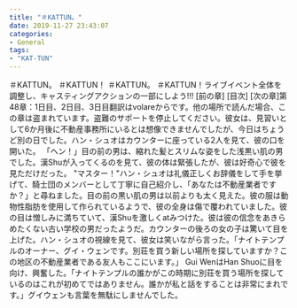 ```yaml
---
title: "‪＃‪KAT‪TUN‬。"
date: 2019-11-27 23:43:07
categories:
- General
tags:
- "KAT-TUN"
---
```


‪＃‪KAT‪TUN‬。 ‪＃‪KAT‪TUN‬！ ‪＃‪KAT‪TUN‬‬。 ‪＃‪KAT‪TUN‬！ライブイベント全体を調整し、キャスティングアクションの一部にしよう!!! [前の章] [目次] [次の章]第48章：1日目、2日目、3日目翻訳はvolareからです。他の場所で読んだ場合、この章は盗まれています。盗難のサポートを停止してください。彼女は、見習いとして6か月後に不動産事務所にいるとは想像できませんでしたが、今日はちょうど別の日でした。ハン・シュオはカウンターに座っている2人を見て、彼の口を開いた。 「ヘン！」目の前の男は、縮れた髪とスリムな姿をした浅黒い肌の男でした。漢Shuが入ってくるのを見て、彼の体は緊張したが、彼は好奇心で彼を見ただけだった。 &quot;マスター！&quot;ハン・シュオは礼儀正しくお辞儀をして手を挙げて、騎士団のメンバーとして丁寧に自己紹介し、「あなたは不動産業者ですか？」と尋ねました。目の前の黒い肌の男は以前よりも太く見えた。彼の服は動物性脂肪を使用して作られているようで、彼の全身は傷で覆われていました。彼の目は憎しみに満ちていて、漢Shuを激しくatみつけた。彼は彼の信念をあきらめたくない古い学校の男だったようだ。カウンターの後ろの女の子は驚いて目を上げた。ハン・シュオの視線を見て、彼女は笑いながら言った。「ナイトテンプルのオーナー、グイ・ウェンです。別荘を買う新しい場所を探していますか？この地区の不動産業者である友人もここにいます。」 Gui WenはHan Shuoに目を向け、興奮した。「ナイトテンプルの誰かがこの時期に別荘を買う場所を探しているのはこれが初めてではありません。誰かが私と話をすることは非常にまれです。」グイウェンも言葉を無駄にしませんでした。
